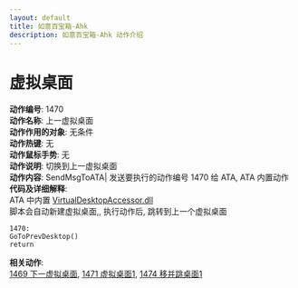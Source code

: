 ```yaml
---
layout: default
title: 如意百宝箱-Ahk
description: 如意百宝箱-Ahk 动作介绍
---
```

<link rel="stylesheet" href="../actions/css/atom-one-light.min.css">
<script src="../actions/js/highlight.min.js"></script>
<script>hljs.highlightAll();</script>

# [](#header-2) 虚拟桌面
**动作编号**: 1470  
**动作名称**: 上一虚拟桌面  
**动作作用的对象**: 无条件  
**动作热键**: 无  
**动作鼠标手势**: 无  
**动作说明**: 切换到上一虚拟桌面  
**动作内容**: SendMsgToATA| 
发送要执行的动作编号 1470 给 ATA, ATA 内置动作  
**代码及详细解释**:  
ATA 中内置 [VirtualDesktopAccessor.dll](https://github.com/Ciantic/VirtualDesktopAccessor)  
脚本会自动新建虚拟桌面,, 执行动作后, 跳转到上一个虚拟桌面  
```Autohotkey
1470:
GoToPrevDesktop()
return
```
**相关动作**:  
[1469 下一虚拟桌面](1469.md), [1471 虚拟桌面1](1471.md), [1474 移并跳桌面1](1474.md)